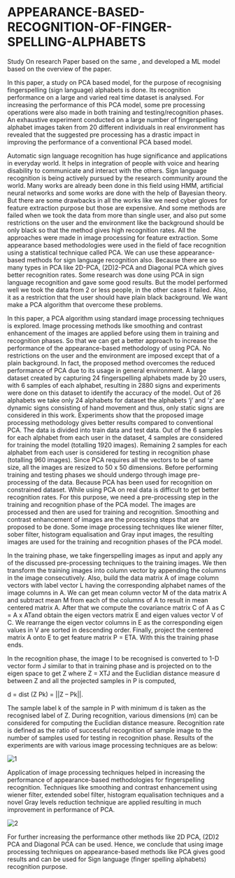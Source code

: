 # APPEARANCE-BASED-RECOGNITION-OF-FINGER-SPELLING-ALPHABETS
Study On research Paper based on the same , and developed a ML model based on the overview of the paper.

In this paper, a study on PCA based model, for the purpose of  recognising fingerspelling (sign language) alphabets is done. Its  recognition performance on a large and varied real time dataset is  analysed. For increasing the performance of this PCA model, some pre processing operations were also made in both training and testing/recognition phases. An exhaustive experiment conducted on a  large number of fingerspelling alphabet images taken from 20 different  individuals in real environment has revealed that the suggested pre processing has a drastic impact in improving the performance of a  conventional PCA based model. 

Automatic sign language recognition has huge significance and  applications in everyday world. It helps in integration of people with  voice and hearing disability to communicate and interact with the others.  Sign language recognition is being actively pursued by the research  community around the world. Many works are already been done in this  field using HMM, artificial neural networks and some works are done  with the help of Bayesian theory. But there are some drawbacks in all  the works like we need cyber gloves for feature extraction purpose but  those are expensive. And some methods are failed when we took the  data from more than single user, and also put some restrictions on the  user and the environment like the background should be only black so  that the method gives high recognition rates. All the approaches were  made in image processing for feature extraction. Some appearance based methodologies were used in the field of face recognition using a  statistical technique called PCA. We can use these appearance-based  methods for sign language recognition also. Because there are so many  types in PCA like 2D-PCA, (2D)2-PCA and Diagonal PCA which gives  better recognition rates. Some research was done using PCA in sign  language recognition and gave some good results. But the model  performed well we took the data from 2 or less people, in the other cases  it failed. Also, it as a restriction that the user should have plain black  background. We want make a PCA algorithm that overcome these  problems. 

In this paper, a PCA algorithm using standard image processing  techniques is explored. Image processing methods like smoothing and  contrast enhancement of the images are applied before using them in  training and recognition phases. So that we can get a better approach to  increase the performance of the appearance-based methodology of using  PCA. No restrictions on the user and the environment are imposed  except that of a plain background. In fact, the proposed method  overcomes the reduced performance of PCA due to its usage in general  environment. A large dataset created by capturing 24 fingerspelling  alphabets made by 20 users, with 6 samples of each alphabet, resulting  in 2880 signs and experiments were done on this dataset to identify the  accuracy of the model. Out of 26 alphabets we take only 24 alphabets  for dataset the alphabets ‘j’ and ‘z’ are dynamic signs consisting of hand  movement and thus, only static signs are considered in this work.  Experiments show that the proposed image processing methodology  gives better results compared to conventional PCA. The data is divided  into train data and test data. Out of the 6 samples for each alphabet from  each user in the dataset, 4 samples are considered for training the model  (totalling 1920 images). Remaining 2 samples for each alphabet from  each user is considered for testing in recognition phase (totalling 960  images). Since PCA requires all the vectors to be of same size, all the  images are resized to 50 x 50 dimensions. Before performing training  and testing phases we should undergo through image pre-processing of  the data. Because PCA has been used for recognition on constrained  dataset. While using PCA on real data is difficult to get better  recognition rates. For this purpose, we need a pre-processing step in the  training and recognition phase of the PCA model. The images are  processed and then are used for training and recognition. Smoothing and  contrast enhancement of images are the processing steps that are  proposed to be done. Some image processing techniques like wiener  filter, sober filter, histogram equalisation and Gray input images, the resulting images are used for the training and  recognition phases of the PCA model.  

In the training phase, we take fingerspelling images as input and  apply any of the discussed pre-processing techniques to the training  images. We then transform the training images into column vector by  appending the columns in the image consecutively. Also, build the data  matrix A of image column vectors with label vector L having the  corresponding alphabet names of the image columns in A. We can get  mean column vector M of the data matrix A and subtract mean M from  each of the columns of A to result in mean centered matrix A. After that  we compute the covariance matrix C of A as C = A x ATand obtain the  eigen vectors matrix E and eigen values vector V of C. We rearrange the  eigen vector columns in E as the corresponding eigen values in V are  sorted in descending order. Finally, project the centered matrix A onto E  to get feature matrix P = ETA. With this the training phase ends. 

In the recognition phase, the image I to be recognised is converted to  1-D vector form J similar to that in training phase and is projected on to  the eigen space to get Z where Z = XTJ and the Euclidian distance  measure d between Z and all the projected samples in P is computed,  

d = dist (Z Pk) = ||Z – Pk||. 

The sample label k of the sample in P with minimum d is taken as  the recognised label of Z. During recognition, various dimensions (m)  can be considered for computing the Euclidian distance measure.  Recognition rate is defined as the ratio of successful recognition of  sample image to the number of samples used for testing in recognition  phase. Results of the experiments are with various image processing  techniques are as below: 

![1](https://user-images.githubusercontent.com/69184171/204967137-2d196f50-bb80-4917-bc9f-ad605ca7d459.png)

Application of image processing techniques helped in increasing the  performance of appearance-based methodologies for fingerspelling  recognition. Techniques like smoothing and contrast enhancement using  wiener filter, extended sobel filter, histogram equalisation techniques  and a novel Gray levels reduction technique are applied resulting in  much improvement in performance of PCA. 

![2](https://user-images.githubusercontent.com/69184171/204967205-1e8389b6-cac9-477f-8cbe-aeecaf8ea87d.png)

For further increasing the performance other methods like 2D PCA,  (2D)2 PCA and Diagonal PCA can be used. Hence, we conclude that  using image processing techniques on appearance-based methods like  PCA gives good results and can be used for Sign language (finger  spelling alphabets) recognition purpose. 

